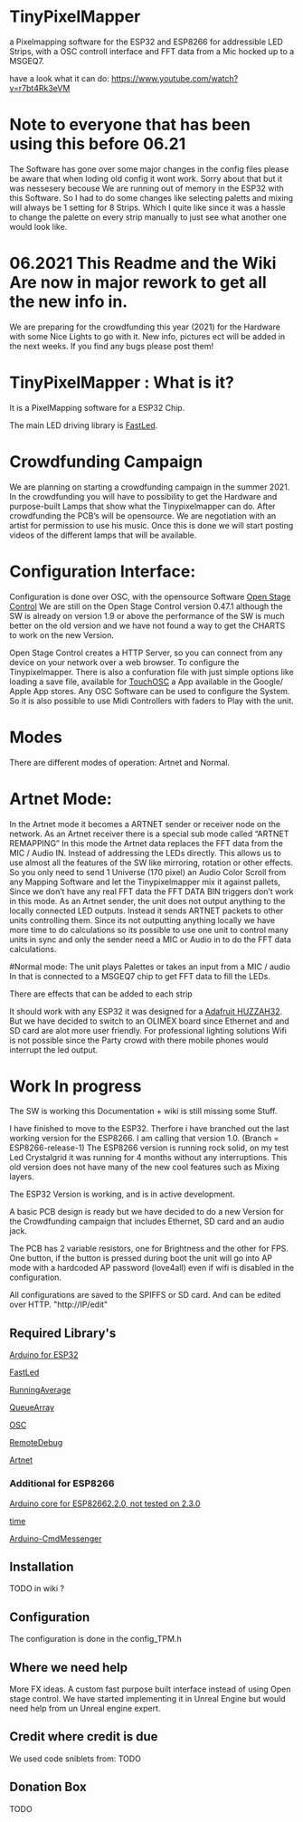 # TinyPixelMapper
a Pixelmapping software for the ESP32 and ESP8266 for addressible LED Strips, with a OSC controll interface and FFT data from a Mic hocked up to a MSGEQ7.

have a look what it can do: https://www.youtube.com/watch?v=r7bt4Rk3eVM  

# Note to everyone that has been using this before 06.21
The Software has gone over some major changes in the config files please be aware that when loding old config it wont work. Sorry about that but it was nessesery becouse We are running out of memory in the ESP32 with this Software. So I had to do some changes like selecting paletts and mixing will always be 1 setting for 8 Strips. Which I quite like since it was a hassle to change the palette on every strip manually to just see what another one would look like.

# 06.2021 This Readme and the Wiki Are now in major rework to get all the new info in. 
We are preparing for the crowdfunding this year (2021) for the Hardware with some Nice Lights to go with it. 
New info, pictures ect will be added in the next weeks. If you find any bugs please post them!

# TinyPixelMapper : What is it?
It is a PixelMapping software for a ESP32 Chip.

The main LED driving library is [FastLed](https://github.com/FastLED/FastLED).

# Crowdfunding Campaign
We are planning on starting a crowdfunding campaign in the summer 2021. In the crowdfunding you will have to possibility to get the Hardware and purpose-built Lamps that show what the Tinypixelmapper can do. After crowdfunding the PCB’s will be opensource.
We are negotiation with an artist for permission to use his music. Once this is done we will start posting videos of the different lamps that will be available. 

# Configuration Interface:
Configuration is done over OSC, with the opensource Software [Open Stage Control](https://openstagecontrol.ammd.net/)
We are still on the Open Stage Control version 0.47.1  although the SW is already on version 1.9 or above the performance of the SW is much better on the old version and we have not found a way to get the CHARTS to work on the new Version.

Open Stage Control creates a HTTP Server, so you can connect from any device on your network over a web browser. To configure the Tinypixelmapper.
There is also a confuration file with just simple options like loading a save file, available for [TouchOSC](https://hexler.net/touchosc) a App available in the Google/ Apple App stores. Any OSC Software can be used to configure the System. So it is also possible to use Midi Controllers with faders to Play with the unit.

# Modes
There are different modes of operation: Artnet and Normal.

# Artnet Mode:
In the Artnet mode it becomes a ARTNET sender or receiver node on the network. 
As an Artnet receiver there is a special sub mode called “ARTNET REMAPPING” In this mode the Artnet data replaces the FFT data from the MIC / Audio IN. Instead of addressing the LEDs directly. This allows us to use almost all the features of the SW like mirroring, rotation or other effects. So you only need to send 1 Universe (170 pixel) an Audio Color Scroll  from any Mapping Software and let the Tinypixelmapper mix it against pallets, Since we don’t have any real FFT data the FFT DATA BIN triggers don’t work in this mode.
As an Artnet sender, the unit does not output anything to the locally connected LED outputs. Instead it sends ARTNET packets to other units controlling them. Since its not outputting anything locally we have more time to do calculations so its possible to use one unit to control many units in sync and only the sender need a MIC or Audio in to do the FFT data calculations.

#Normal mode:
The unit plays Palettes or takes an input from a MIC / audio In  that is connected to a MSGEQ7 chip to get FFT data to fill the LEDs.

There are effects that can be added to each strip

It should work with any ESP32 it was designed for a [Adafruit HUZZAH32](https://www.adafruit.com/product/3405).
But we have decided to switch to an OLIMEX board since Ethernet and and SD card are alot more user friendly. For professional lighting solutions Wifi is not possible since the Party crowd with there mobile phones would interrupt the led output. 

# Work In progress 
The SW is working this Documentation + wiki is still missing some Stuff.

I have finished to move to the ESP32. Therfore i have branched out the last working version for the ESP8266. I am calling that version 1.0. (Branch = ESP8266-release-1) The ESP8266 version is running rock solid, on my test Led Crystalgrid it was running for 4 months without any interruptions. This old version does not have many of the new cool features such as Mixing layers.

The ESP32 Version is working, and is in active development.

A basic PCB design is ready but we have decided to do a new Version for the Crowdfunding campaign that includes Ethernet, SD card and an audio jack.

The PCB has 2 variable resistors, one for Brightness and the other for FPS. One button, if the button is pressed during boot the unit will go into AP mode with a hardcoded AP password (love4all) even if wifi is disabled in the configuration.

All configurations are saved to the SPIFFS or SD card. And can be edited over HTTP. "http://IP/edit"



## Required Library's
[Arduino for ESP32](https://github.com/espressif/arduino-esp32)

[FastLed](https://github.com/FastLED/FastLED)

[RunningAverage](https://github.com/RobTillaart/Arduino/tree/master/libraries/RunningAverage)

[QueueArray](http://playground.arduino.cc/Code/QueueArray)

[OSC](https://github.com/CNMAT/OSC)

[RemoteDebug](https://github.com/JoaoLopesF/RemoteDebug)

[Artnet](https://github.com/natcl/Artnet)


### Additional for ESP8266
[Arduino core for ESP82662.2.0, not tested on 2.3.0](http://arduino.esp8266.com/stable/package_esp8266com_index.json)

[time](http://playground.arduino.cc/Code/Time)

[Arduino-CmdMessenger](https://github.com/thijse/Arduino-CmdMessenger)



## Installation 
TODO in wiki ?

## Configuration
The configuration is done in the config_TPM.h


## Where we need help
More FX ideas.
A custom fast purpose built interface instead of using Open stage control. We have started implementing it in Unreal Engine but would need help from un Unreal engine expert.


## Credit where credit is due
We used code sniblets from:
TODO

## Donation Box
TODO
